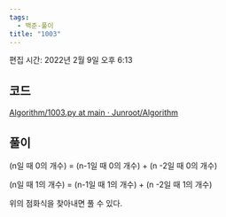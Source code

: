 ```yaml
---
tags:
  - 백준-풀이
title: "1003"
---
```


편집 시간: 2022년 2월 9일 오후 6:13

## 코드

[Algorithm/1003.py at main · Junroot/Algorithm](https://github.com/Junroot/Algorithm/blob/main/backjoon/1003.py)

## 풀이

(n일 때 0의 개수) = (n-1일 때 0의 개수) + (n -2일 때 0의 개수)

(n일 때 1의 개수) = (n-1일 때 1의 개수) + (n -2일 때 1의 개수)

위의 점화식을 찾아내면 풀 수 있다.
